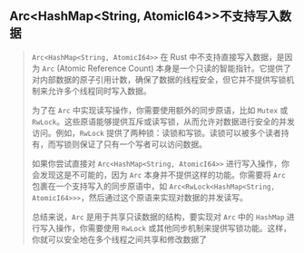 ##  Arc<HashMap<String, AtomicI64>>不支持写入数据

>`Arc<HashMap<String, AtomicI64>>` 在 Rust 中不支持直接写入数据，是因为 `Arc` (Atomic Reference Count) 本身是一个只读的智能指针。它提供了对内部数据的原子引用计数，确保了数据的线程安全，但它并不提供写锁机制来允许多个线程同时写入数据。
>
>为了在 `Arc` 中实现读写操作，你需要使用额外的同步原语，比如 `Mutex` 或 `RwLock`。这些原语能够提供互斥或读写锁，从而允许对数据进行安全的并发访问。例如，`RwLock` 提供了两种锁：读锁和写锁。读锁可以被多个读者持有，而写锁则保证了只有一个写者可以访问数据。
>
>如果你尝试直接对 `Arc<HashMap<String, AtomicI64>>` 进行写入操作，你会发现这是不可能的，因为 `Arc` 本身并不提供这样的功能。你需要将 `Arc` 包裹在一个支持写入的同步原语中，如 `Arc<RwLock<HashMap<String, AtomicI64>>>`，然后通过这个原语来实现对数据的并发读写。
>
>总结来说，`Arc` 是用于共享只读数据的结构，要实现对 `Arc` 中的 `HashMap` 进行写入操作，你需要使用 `RwLock` 或其他同步机制来提供写锁功能。这样，你就可以安全地在多个线程之间共享和修改数据了
